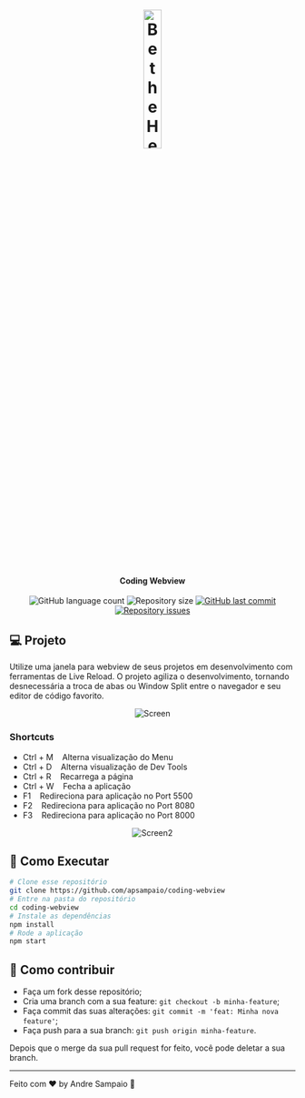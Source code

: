 <h1 align="center">
    <img alt="Be the Hero" src="https://i.imgur.com/cDzev24.png" width="25%" />
</h1>

<h4 align="center">
  Coding Webview
</h4>

<p align="center">
  <img alt="GitHub language count" src="https://img.shields.io/github/languages/count/apsampaio/coding-webview">

  <img alt="Repository size" src="https://img.shields.io/github/repo-size/apsampaio/coding-webview">
  
  <a href="https://github.com/apsampaio/semana-omnistack-11/commits/master">
    <img alt="GitHub last commit" src="https://img.shields.io/github/last-commit/apsampaio/coding-webview">
  </a>

  <a href="https://github.com/apsampaio/semana-omnistack-11/issues">
    <img alt="Repository issues" src="https://img.shields.io/github/issues/apsampaio/coding-webview">
  </a>
</p>

## 💻 Projeto

Utilize uma janela para webview de seus projetos em desenvolvimento com ferramentas de Live Reload. O projeto agiliza o desenvolvimento, tornando desnecessária a troca de abas ou Window Split entre o navegador e seu editor de código favorito.

<p align="center">
  <img alt="Screen" src="https://i.imgur.com/oHLj9wW.png">
</p>

### Shortcuts

- Ctrl + M&nbsp;&nbsp;&nbsp;&nbsp;Alterna visualização do Menu
- Ctrl + D&nbsp;&nbsp;&nbsp;&nbsp;Alterna visualização de Dev Tools
- Ctrl + R&nbsp;&nbsp;&nbsp;&nbsp;Recarrega a página
- Ctrl + W&nbsp;&nbsp;&nbsp;&nbsp;Fecha a aplicação
- F1&nbsp;&nbsp;&nbsp;&nbsp;Redireciona para aplicação no Port 5500
- F2&nbsp;&nbsp;&nbsp;&nbsp;Redireciona para aplicação no Port 8080
- F3&nbsp;&nbsp;&nbsp;&nbsp;Redireciona para aplicação no Port 8000

<p align="center">
  <img alt="Screen2" src="https://i.imgur.com/TYEABaG.png">
</p>

## :rocket: Como Executar

```sh
# Clone esse repositório
git clone https://github.com/apsampaio/coding-webview
# Entre na pasta do repositório
cd coding-webview
# Instale as dependências
npm install
# Rode a aplicação
npm start
```

## 🤔 Como contribuir

- Faça um fork desse repositório;
- Cria uma branch com a sua feature: `git checkout -b minha-feature`;
- Faça commit das suas alterações: `git commit -m 'feat: Minha nova feature'`;
- Faça push para a sua branch: `git push origin minha-feature`.

Depois que o merge da sua pull request for feito, você pode deletar a sua branch.

---

Feito com ♥ by Andre Sampaio :wave:
